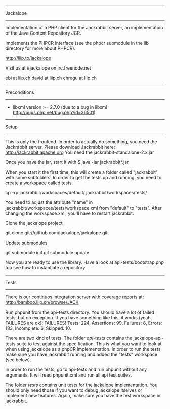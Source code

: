 *********
Jackalope
*********
Implementation of a PHP client for the Jackrabbit server, an implementation of
the Java Content Repository JCR.

Implements the PHPCR interface (see the phpcr submodule in the lib directory for
more about PHPCR).

http://liip.to/jackalope

Visit us at #jackalope on irc.freenode.net

ebi at liip.ch
david at liip.ch
chregu at liip.ch


**************
Preconditions
*************

* libxml version >= 2.7.0 (due to a bug in libxml http://bugs.php.net/bug.php?id=36501)

*****
Setup
*****

This is only the frontend. In order to actually do something, you need the
Jackrabbit server. Please download Jackrabbit here: http://jackrabbit.apache.org
You need the jackrabbit-standalone-2.x.jar

Once you have the jar, start it with
$ java -jar jackrabbit*.jar

When you start it the first time, this will create a folder called "jackrabbit" with some subfolders. In order to get the tests up and running, you need to create a workspace called tests. 

cp -rp jackrabbit/workspaces/default/ jackrabbit/workspaces/tests/

You need to adjust the attribute "name" in jackrabbit/workspaces/tests/workspace.xml from "default" to "tests". After changing the workspace.xml, you'll have to restart jackrabbit.

Clone the jackalope project 

git clone git://github.com/jackalope/jackalope.git

Update submodules

git submodule init
git submodule update

Now you are ready to use the library. Have a look at api-tests/bootstrap.php
too see how to instantiate a repository.


*****
Tests
*****

There is our continuos integration server with coverage reports at:
http://bamboo.liip.ch/browse/JACK

Run phpunit from the api-tests directory. You should have a lot of failed tests,
but no exception. If you have something like this, it works (yeah, FAILURES are ok):
FAILURES!
Tests: 224, Assertions: 99, Failures: 8, Errors: 183, Incomplete: 6, Skipped: 10.


There are two kind of tests. The folder *api-tests* contains the
jackalope-api-tests suite to test against the specification.
This is what you want to look at when using jackalope as a phpCR implementation.
In order to run the tests, make sure you have jackrabbit running and added the
"tests" workspace (see below).

In order to run the tests, go to api-tests and run phpunit without any arguments.
It will read phpunit.xml and run all api test suites.

The folder *tests* contains unit tests for the jackalope implementation.
You should only need those if you want to debug jackalope itselves or implement
new features. Again, make sure you have the test workspace in jackrabbit.

